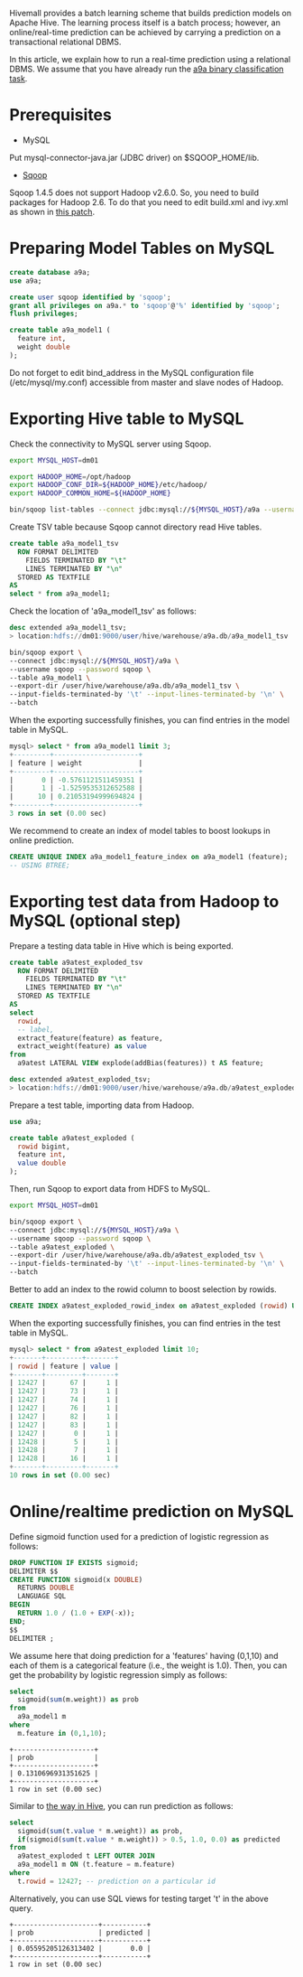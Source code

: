 <!-- 
  Hivemall: Hive scalable Machine Learning Library
  
  Licensed under the Apache License, Version 2.0 (the "License");
  you may not use this file except in compliance with the License.
  You may obtain a copy of the License at
  
          http://www.apache.org/licenses/LICENSE-2.0
          
  Unless required by applicable law or agreed to in writing, software
  distributed under the License is distributed on an "AS IS" BASIS,
  WITHOUT WARRANTIES OR CONDITIONS OF ANY KIND, either express or implied.
  See the License for the specific language governing permissions and
  limitations under the License.
-->

Hivemall provides a batch learning scheme that builds prediction models on Apache Hive.
The learning process itself is a batch process; however, an online/real-time prediction can be achieved by carrying a prediction on a transactional relational DBMS.

In this article, we explain how to run a real-time prediction using a relational DBMS. 
We assume that you have already run the [a9a binary classification task](https://github.com/myui/hivemall/wiki#a9a-binary-classification).

# Prerequisites

- MySQL

Put mysql-connector-java.jar (JDBC driver) on $SQOOP_HOME/lib.

- [Sqoop](http://sqoop.apache.org/)

Sqoop 1.4.5 does not support Hadoop v2.6.0. So, you need to build packages for Hadoop 2.6.
To do that you need to edit build.xml and ivy.xml as shown in [this patch](https://gist.github.com/myui/e8db4a31b574103133c6).

# Preparing Model Tables on MySQL

```sql
create database a9a;
use a9a;

create user sqoop identified by 'sqoop';
grant all privileges on a9a.* to 'sqoop'@'%' identified by 'sqoop';
flush privileges;

create table a9a_model1 (
  feature int, 
  weight double
);
```

Do not forget to edit bind_address in the MySQL configuration file (/etc/mysql/my.conf) accessible from master and slave nodes of Hadoop.

# Exporting Hive table to MySQL

Check the connectivity to MySQL server using Sqoop.

```sh
export MYSQL_HOST=dm01

export HADOOP_HOME=/opt/hadoop
export HADOOP_CONF_DIR=${HADOOP_HOME}/etc/hadoop/
export HADOOP_COMMON_HOME=${HADOOP_HOME}

bin/sqoop list-tables --connect jdbc:mysql://${MYSQL_HOST}/a9a --username sqoop --password sqoop
```

Create TSV table because Sqoop cannot directory read Hive tables.

```sql
create table a9a_model1_tsv 
  ROW FORMAT DELIMITED 
    FIELDS TERMINATED BY "\t"
    LINES TERMINATED BY "\n"
  STORED AS TEXTFILE
AS
select * from a9a_model1;
```

Check the location of 'a9a_model1_tsv' as follows:

```sql
desc extended a9a_model1_tsv;
> location:hdfs://dm01:9000/user/hive/warehouse/a9a.db/a9a_model1_tsv
```

```sh
bin/sqoop export \
--connect jdbc:mysql://${MYSQL_HOST}/a9a \
--username sqoop --password sqoop \
--table a9a_model1 \
--export-dir /user/hive/warehouse/a9a.db/a9a_model1_tsv \
--input-fields-terminated-by '\t' --input-lines-terminated-by '\n' \
--batch
```

When the exporting successfully finishes, you can find entries in the model table in MySQL.

```sql
mysql> select * from a9a_model1 limit 3;
+---------+---------------------+
| feature | weight              |
+---------+---------------------+
|       0 | -0.5761121511459351 |
|       1 | -1.5259535312652588 |
|      10 | 0.21053194999694824 |
+---------+---------------------+
3 rows in set (0.00 sec)
```

We recommend to create an index of model tables to boost lookups in online prediction.

```sql
CREATE UNIQUE INDEX a9a_model1_feature_index on a9a_model1 (feature);
-- USING BTREE;
```

# Exporting test data from Hadoop to MySQL (optional step)

Prepare a testing data table in Hive which is being exported.

```sql
create table a9atest_exploded_tsv
  ROW FORMAT DELIMITED 
    FIELDS TERMINATED BY "\t"
    LINES TERMINATED BY "\n"
  STORED AS TEXTFILE
AS
select
  rowid, 
  -- label, 
  extract_feature(feature) as feature,
  extract_weight(feature) as value
from
  a9atest LATERAL VIEW explode(addBias(features)) t AS feature;

desc extended a9atest_exploded_tsv;
> location:hdfs://dm01:9000/user/hive/warehouse/a9a.db/a9atest_exploded_tsv,
```

Prepare a test table, importing data from Hadoop.

```sql
use a9a;

create table a9atest_exploded (
  rowid bigint,
  feature int, 
  value double
);
```

Then, run Sqoop to export data from HDFS to MySQL.

```sh
export MYSQL_HOST=dm01

bin/sqoop export \
--connect jdbc:mysql://${MYSQL_HOST}/a9a \
--username sqoop --password sqoop \
--table a9atest_exploded \
--export-dir /user/hive/warehouse/a9a.db/a9atest_exploded_tsv \
--input-fields-terminated-by '\t' --input-lines-terminated-by '\n' \
--batch
```

Better to add an index to the rowid column to boost selection by rowids.
```sql
CREATE INDEX a9atest_exploded_rowid_index on a9atest_exploded (rowid) USING BTREE;
```

When the exporting successfully finishes, you can find entries in the test table in MySQL.

```sql
mysql> select * from a9atest_exploded limit 10;
+-------+---------+-------+
| rowid | feature | value |
+-------+---------+-------+
| 12427 |      67 |     1 |
| 12427 |      73 |     1 |
| 12427 |      74 |     1 |
| 12427 |      76 |     1 |
| 12427 |      82 |     1 |
| 12427 |      83 |     1 |
| 12427 |       0 |     1 |
| 12428 |       5 |     1 |
| 12428 |       7 |     1 |
| 12428 |      16 |     1 |
+-------+---------+-------+
10 rows in set (0.00 sec)
```

# Online/realtime prediction on MySQL

Define sigmoid function used for a prediction of logistic regression as follows: 

```sql
DROP FUNCTION IF EXISTS sigmoid;
DELIMITER $$
CREATE FUNCTION sigmoid(x DOUBLE)
  RETURNS DOUBLE
  LANGUAGE SQL
BEGIN
  RETURN 1.0 / (1.0 + EXP(-x));
END;
$$
DELIMITER ;
```

We assume here that doing prediction for a 'features' having (0,1,10) and each of them is a categorical feature (i.e., the weight is 1.0). Then, you can get the probability by logistic regression simply as follows:

```sql
select
  sigmoid(sum(m.weight)) as prob
from
  a9a_model1 m
where
  m.feature in (0,1,10);
```

```
+--------------------+
| prob               |
+--------------------+
| 0.1310696931351625 |
+--------------------+
1 row in set (0.00 sec)
```

Similar to [the way in Hive](https://github.com/myui/hivemall/wiki/a9a-binary-classification-(logistic-regression)#prediction), you can run prediction as follows:

```sql
select
  sigmoid(sum(t.value * m.weight)) as prob, 
  if(sigmoid(sum(t.value * m.weight)) > 0.5, 1.0, 0.0) as predicted
from
  a9atest_exploded t LEFT OUTER JOIN
  a9a_model1 m ON (t.feature = m.feature)
where
  t.rowid = 12427; -- prediction on a particular id
```

Alternatively, you can use SQL views for testing target 't' in the above query.

```
+---------------------+-----------+
| prob                | predicted |
+---------------------+-----------+
| 0.05595205126313402 |       0.0 |
+---------------------+-----------+
1 row in set (0.00 sec)
```